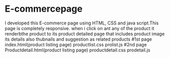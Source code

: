 # E-commercepage
I developed this E-commerce page using HTML, CSS and java script.This page is completely responsive.
when i click on ant any of the product it renderbthe product to its product detailed page that includes product image its details also thubnails and suggestion as related products
#1st page
index.html(product listing page)
productlist.css
prolist.js
#2nd page
Productdetail.html(product listing page)
productdetail.css
prodetail.js

